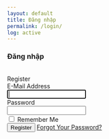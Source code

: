 ```yaml
---
layout: default
title: Đăng nhập
permalink: /login/
log: active
---
```

<h3><i class="fas fa-sign-in-alt"></i> Đăng nhập</h3>
<br>
<main class="login-form">
    <div class="cotainer">
        <div class="row justify-content-center">
            <div class="col-md-8">
                <div class="card">
                    <div class="card-header">Register</div>
                    <div class="card-body">
                        <form action="" method="">
                            <div class="form-group row">
                                <label for="email_address" class="col-md-4 col-form-label text-md-right">E-Mail Address</label>
                                <div class="col-md-6">
                                    <input type="text" id="email_address" class="form-control" name="email-address" required autofocus>
                                </div>
                            </div>
                            <div class="form-group row">
                                <label for="password" class="col-md-4 col-form-label text-md-right">Password</label>
                                <div class="col-md-6">
                                    <input type="password" id="password" class="form-control" name="password" required>
                                </div>
                            </div>
                            <div class="form-group row">
                                <div class="col-md-6 offset-md-4">
                                    <div class="checkbox">
                                        <label>
                                            <input type="checkbox" name="remember"> Remember Me
                                        </label>
                                    </div>
                                </div>
                            </div>
                            <div class="col-md-6 offset-md-4">
                                <button type="submit" class="btn btn-primary">
                                    Register
                                </button>
                                <a href="#" class="btn btn-link">
                                    Forgot Your Password?
                                </a>
                            </div>
                    </div>
                    </form>
                </div>
            </div>
        </div>
    </div>


<br>
<style>

body{
    margin: 0;
    font-size: .9rem;
    font-weight: 400;
    line-height: 1.6;
    color: #212529;
    text-align: left;
    background-color: #f5f8fa;
}

.navbar-laravel
{
    box-shadow: 0 2px 4px rgba(0,0,0,.04);
}

.navbar-brand , .nav-link, .my-form, .login-form
{
    font-family: Raleway, sans-serif;
}

.my-form
{
    padding-top: 1.5rem;
    padding-bottom: 1.5rem;
}

.my-form .row
{
    margin-left: 0;
    margin-right: 0;
}

.login-form
{
    padding-top: 1.5rem;
    padding-bottom: 1.5rem;
}

.login-form .row
{
    margin-left: 0;
    margin-right: 0;
}
	</style>